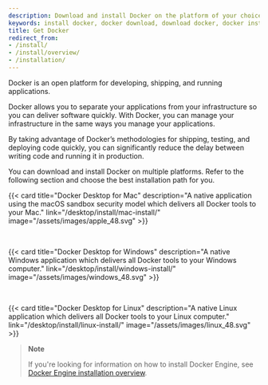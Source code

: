 ```yaml
---
description: Download and install Docker on the platform of your choice, including Mac, Linux, or Windows. 
keywords: install docker, docker download, download docker, docker installation, how to install docker, get docker, docker locally
title: Get Docker
redirect_from:
- /install/
- /install/overview/
- /installation/
---
```


Docker is an open platform for developing, shipping, and running applications.

Docker allows you to separate your applications from your infrastructure so you
can deliver software quickly. With Docker, you can manage your infrastructure in
the same ways you manage your applications. 

By taking advantage of Docker’s
methodologies for shipping, testing, and deploying code quickly, you can
significantly reduce the delay between writing code and running it in production.

You can download and install Docker on multiple platforms. Refer to the following
section and choose the best installation path for you.

{{< card
  title="Docker Desktop for Mac"
  description="A native application using the macOS sandbox security model which delivers all Docker tools to your Mac."
  link="/desktop/install/mac-install/"
  image="/assets/images/apple_48.svg" >}}

<br>

{{< card
  title="Docker Desktop for Windows"
  description="A native Windows application which delivers all Docker tools to your Windows computer."
  link="/desktop/install/windows-install/"
  image="/assets/images/windows_48.svg" >}}

<br>

{{< card
  title="Docker Desktop for Linux"
  description="A native Linux application which delivers all Docker tools to your Linux computer."
  link="/desktop/install/linux-install/"
  image="/assets/images/linux_48.svg" >}}

> **Note**
>
> If you're looking for information on how to install Docker Engine, see [Docker Engine installation overview](/engine/install/index.md).
